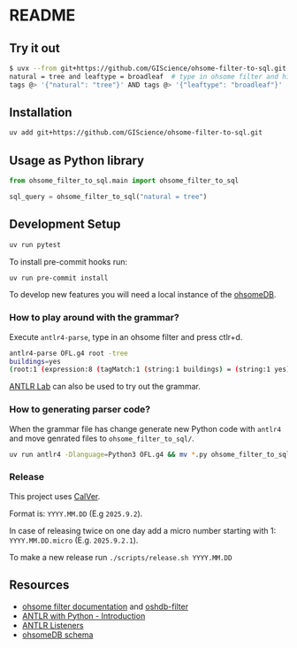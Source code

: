 # README

## Try it out

```sh
$ uvx --from git+https://github.com/GIScience/ohsome-filter-to-sql.git ohsome-filter-to-sql
natural = tree and leaftype = broadleaf  # type in ohsome filter and hit enter
tags @> '{"natural": "tree"}' AND tags @> '{"leaftype": "broadleaf"}'  # result
```

## Installation

```sh
uv add git+https://github.com/GIScience/ohsome-filter-to-sql.git
```

## Usage as Python library

```python
from ohsome_filter_to_sql.main import ohsome_filter_to_sql

sql_query = ohsome_filter_to_sql("natural = tree")
```


## Development Setup

```sh
uv run pytest
```

To install pre-commit hooks run:
```sh
uv run pre-commit install
```

To develop new features you will need a local instance of the [ohsomeDB](https://gitlab.heigit.org/giscience/big-data/ohsome/ohsomedb/ohsomedb/-/tree/main/local_setup).


### How to play around with the grammar?

Execute `antlr4-parse`, type in an ohsome filter and press ctlr+d.

```sh
antlr4-parse OFL.g4 root -tree
buildings=yes
(root:1 (expression:8 (tagMatch:1 (string:1 buildings) = (string:1 yes))) <EOF>)
```

[ANTLR Lab](http://lab.antlr.org/) can also be used to try out the grammar.


### How to generating parser code?

When the grammar file has change generate new Python code with `antlr4` and move genrated files to `ohsome_filter_to_sql/`.

```sh
uv run antlr4 -Dlanguage=Python3 OFL.g4 && mv *.py ohsome_filter_to_sql/
```


### Release

This project uses [CalVer](https://calver.org/).

Format is: `YYYY.MM.DD` (E.g `2025.9.2`).

In case of releasing twice on one day add a micro number starting with 1:
`YYYY.MM.DD.micro` (E.g. `2025.9.2.1`).

To make a new release run `./scripts/release.sh YYYY.MM.DD`


## Resources

- [ohsome filter documentation](https://docs.ohsome.org/ohsome-api/v1/filter.html) and [oshdb-filter](https://github.com/GIScience/oshdb/tree/main/oshdb-filter)
- [ANTLR with Python - Introduction](https://yetanotherprogrammingblog.medium.com/antlr-with-python-974c756bdb1b)
- [ANTLR Listeners](https://github.com/antlr/antlr4/blob/master/doc/listeners.md)
- [ohsomeDB schema](https://gitlab.heigit.org/giscience/big-data/ohsome/ohsomedb/ohsomedb/-/blob/main/create-schema.sql)
